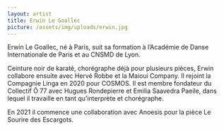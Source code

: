 ```yaml
---
layout: artist
title: Erwin Le Goallec
picture: /assets/img/uploads/erwin.jpg
---
```

Erwin Le Goallec, né à Paris, suit sa formation à l’Académie de Danse Internationale de Paris et au CNSMD de Lyon.

Ceinture noir de karaté, chorégraphe déjà pour plusieurs pièces, Erwin collabore ensuite avec Hervé Robbe et la
Maioui Company. Il rejoint la Compagnie Linga en 2020 pour COSMOS. Il est membre fondateur du Collectif Ô 77
avec Hugues Rondepierre et Emilia Saavedra Paeile, dans lequel il travaille en tant qu’interprète et chorégraphe.

En 2021 il commence une collaboration avec Anoesis pour la pièce Le Sourire des Escargots.